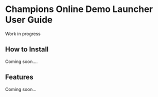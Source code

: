 # Champions Online Demo Launcher User Guide
Work in progress

## How to Install
Coming soon....

## Features
Coming soon...
